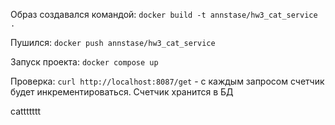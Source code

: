 Образ создавался командой:
```docker build -t annstase/hw3_cat_service .```

Пушился:
```docker push annstase/hw3_cat_service```

Запуск проекта:
```docker compose up```

Проверка:
```curl http://localhost:8087/get``` - с каждым запросом счетчик будет инкрементироваться. Счетчик хранится в БД

cattttttt
